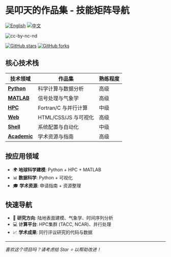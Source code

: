# 吴叩天的作品集 - 技能矩阵导航

[![English](https://img.shields.io/badge/lang-English-blue.svg)](README.md)
[![中文](https://img.shields.io/badge/lang-中文-brown.svg)](README.CN.md)

![cc-by-nc-nd](https://img.shields.io/badge/License-CC%20BY--NC--ND%204.0-lightgrey.svg)

[![GitHub stars](https://img.shields.io/github/stars/ktwu01/kw-portfolio)](https://github.com/ktwu01/kw-portfolio)
[![GitHub forks](https://img.shields.io/github/forks/ktwu01/kw-portfolio)](https://github.com/ktwu01/kw-portfolio/fork)

## 核心技术栈

| 技术领域 | 作品集 | 熟练程度 |
|---------|--------|----------|
| **[Python](./python/)** | 科学计算与数据分析 | 高级 |
| **[MATLAB](./matlab/)** | 信号处理与气象学 | 高级 |
| **[HPC](./hpc/)** | Fortran/C 与并行计算 | 中级 |
| **[Web](./web/)** | HTML/CSS/JS 与可视化 | 高级 |
| **[Shell](./shell/)** | 系统配置与自动化 | 中级 |
| **[Academic](./academic-guide/)** | 学术资源与指南 | 高级 |

## 按应用领域

- 🌍 **地球科学建模**: Python + HPC + MATLAB
- 📊 **数据科学**: Python + 可视化
- 🎓 **学术资源**: 申请指南 + 资源整理

## 快速导航

- 🔬 **研究方向**: 陆地表面建模、气象学、时间序列分析
- 💻 **计算平台**: HPC集群 (TACC, NCAR)、并行处理
- 📈 **学术成果**: 同行评议研究的代码与数据

---

<i>喜欢这个项目吗？请考虑给 Star ⭐️ 以帮助改进！</i>